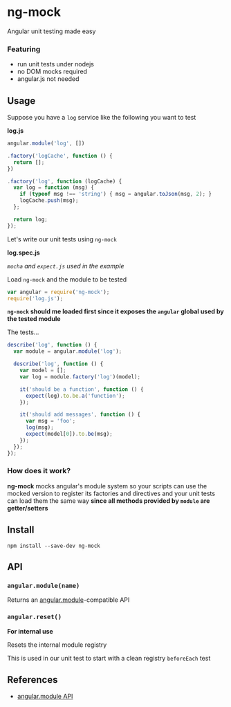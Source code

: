 ng-mock
=======

Angular unit testing made easy

### Featuring

  * run unit tests under nodejs
  * no DOM mocks required
  * angular.js not needed

Usage
-----

Suppose you have a `log` service like the following you want to test

**log.js**

```js
angular.module('log', [])

.factory('logCache', function () {
  return [];
})

.factory('log', function (logCache) {
  var log = function (msg) {
    if (typeof msg !== 'string') { msg = angular.toJson(msg, 2); }
    logCache.push(msg);
  };

  return log;
});
```

Let's write our unit tests using `ng-mock`

**log.spec.js**

_`mocha` and `expect.js` used in the example_

Load `ng-mock` and the module to be tested

```js
var angular = require('ng-mock');
require('log.js');
```

**`ng-mock` should me loaded first since it exposes the `angular` global
used by the tested module**

The tests...

```js
describe('log', function () {
  var module = angular.module('log');

  describe('log', function () {
    var model = [];
    var log = module.factory('log')(model);

    it('should be a function', function () {
      expect(log).to.be.a('function');
    });

    it('should add messages', function () {
      var msg = 'foo';
      log(msg);
      expect(model[0]).to.be(msg);
    });
  });
});
```

### How does it work?

**ng-mock** mocks angular's module system so your scripts can use the mocked
version to register its factories and directives and your unit tests can load
them the same way **since all methods provided by `module` are getter/setters**

Install
-------

    npm install --save-dev ng-mock

API
---

### `angular.module(name)`

Returns an [angular.module][1]-compatible API

### `angular.reset()`

**For internal use**

Resets the internal module registry

This is used in our unit test to start with a clean registry `beforeEach` test

References
----------

  * [angular.module API][1]

[1]: https://docs.angularjs.org/api/ng/type/angular.Module
